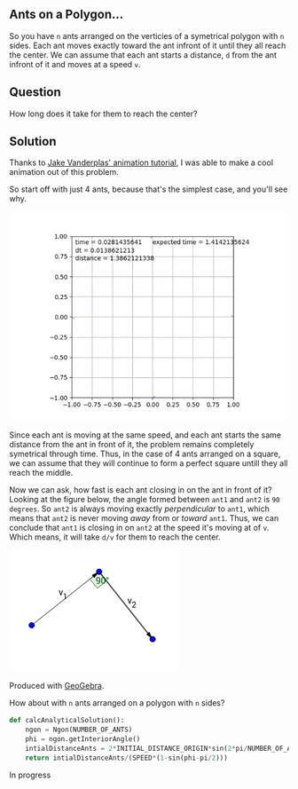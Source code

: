 Ants on a Polygon...
----
So you have `n` ants arranged on the verticies of a symetrical polygon with `n` sides. Each ant moves exactly toward the ant infront of it until they all reach the center. We can assume that each ant starts a distance, `d` from the ant infront of it and moves at a speed `v`.

Question
----
How long does it take for them to reach the center?

Solution
----
Thanks to [Jake Vanderplas' animation tutorial](https://jakevdp.github.io/blog/2012/08/18/matplotlib-animation-tutorial/), I was able to make a cool animation out of this problem.

So start off with just 4 ants, because that's the simplest case, and you'll see why.

![ants on a polygon](/out.gif?raw=true)

Since each ant is moving at the same speed, and each ant starts the same distance from the ant in front of it, the problem remains completely symetrical through time. Thus, in the case of 4 ants arranged on a square, we can assume that they will continue to form a perfect square untill they all reach the middle.

Now we can ask, how fast is each ant closing in on the ant in front of it? Looking at the figure below, the angle formed between `ant1` and `ant2` is `90 degrees`. So `ant2` is always moving exactly *perpendicular* to `ant1`, which means that `ant2` is never moving *away* from or *toward* `ant1`. Thus, we can conclude that `ant1` is closing in on `ant2` at the speed it's moving at of `v`. Which means, it will take `d/v` for them to reach the center.

![just a few ants arranged on a square](/square.png?raw=true)

Produced with [GeoGebra](https://www.math10.com/en/geometry/geogebra/geogebra.html).

How about with `n` ants arranged on a polygon with `n` sides?

```python
def calcAnalyticalSolution():
    ngon = Ngon(NUMBER_OF_ANTS)
    phi = ngon.getInteriorAngle()
    intialDistanceAnts = 2*INITIAL_DISTANCE_ORIGIN*sin(2*pi/NUMBER_OF_ANTS/2)
    return intialDistanceAnts/(SPEED*(1-sin(phi-pi/2)))
```

In progress



